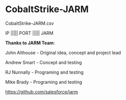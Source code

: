 # CobaltStrike-JARM

CobaltStrike-JARM.csv

IP ||||| PORT ||||| JARM

**Thanks to JARM Team**:

John Althouse - Original idea, concept and project lead

Andrew Smart - Concept and testing

RJ Nunnally - Programing and testing

Mike Brady - Programing and testing

https://github.com/salesforce/jarm
